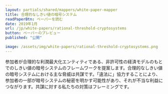 ```yaml
---
layout: partials/shared/mappers/white-paper-mapper
title: 合理的なしきい値の暗号システム
readPaperBtn: ペーパーを読む
date: 2019年1月
url: /jp/white-papers/rational-threshold-cryptosystems
button: ペーパーのプレビュー
published: "公開"

image: /assets/img/white-papers/rational-threshold-cryptosystems.png
---
```


参加者が合理的な利潤最大化エンティティである、非許可性の経済モデルのもとでのしきい値の暗号システムのフレームワークを提案します。合理的なしきい値の暗号システムにおける主な脅威は共謀です。「違法に」協力することにより、参加者の一部が暗号システムの秘密を明かす可能性があり、それが不当な利益につながります。共謀に対する私たちの対策はフレーミングです。
